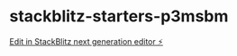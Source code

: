 # stackblitz-starters-p3msbm

[Edit in StackBlitz next generation editor ⚡️](https://stackblitz.com/~/github.com/rahayu1991/stackblitz-starters-p3msbm)